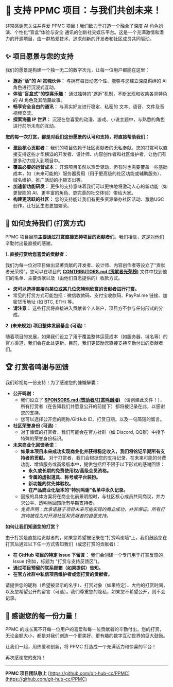 # 💖 支持 PPMC 项目：与我们共创未来！

非常感谢您关注并喜爱 PPMC 项目！我们致力于打造一个融合了深度 AI 角色扮演、个性化“盲盒”体验与安全  通讯的创新社交娱乐平台。这是一个充满激情和潜力的开源项目，由一群热爱技术、追求创新的开发者和社区成员共同驱动。

## ✨ 项目愿景与您的支持

我们的愿景是构建一个独一无二的数字次元，让每一位用户都能在这里：

*   **邂逅“活”的 AI 灵魂伙伴：** 与拥有每日动态个性、能够与您建立深度羁绊的 AI 角色进行沉浸式互动。
*   **体验“盲盒式”的惊喜乐趣：** 通过独特的“邂逅”机制，不断发现和收集各具特色的 AI 角色及其隐藏故事。
*   **畅享安全自由的通讯：** 与真实好友进行稳定、私密的  文本、语音、文件及音视频交流。
*   **探索海量 IP 世界：** 沉浸在您喜爱的动漫、游戏、小说主题中，与熟悉的角色进行前所未有的互动。

**您的每一次打赏，都是对我们这份愿景的认可和支持，将直接帮助我们：**

*   **激励核心贡献者：** 我们的项目依赖于社区贡献者的无私奉献。您的打赏可以直接支持这些才华横溢的开发者、设计师、内容创作者和社区维护者，让他们有更多动力投入到项目中。
*   **覆盖必要的运营成本：** 开源项目虽然以热爱驱动，但有时也需要覆盖一些基础成本，如（未来可能的）服务器费用（用于更高级的社区功能或辅助服务）、域名维护、推广活动的小额支出等。
*   **加速新功能研发：** 更多的支持意味着我们可以更快地将激动人心的新功能（如更智能的 AI、更丰富的角色、更完善的社交体验）带给大家。
*   **构建更活跃的社区：** 您的支持能让我们有更多资源举办社区活动、激励UGC创作，让社区生态更加繁荣。

## 🌟 如何支持我们 (打赏方式)

PPMC 项目目前**主要通过打赏直接支持项目的贡献者们**。我们相信，这是对他们辛勤付出最直接的感谢。

**1. 直接打赏给您喜爱的贡献者：**

我们为每一位对项目做出显著贡献的开发者、设计师、内容创作者等设立了“贡献者光荣榜”。您可以在项目的 [**CONTRIBUTORS.md (贡献者光荣榜)**](https://github.com/git-hub-cc/PPMC/blob/main/CONTRIBUTORS.md) 文件中找到他们的名单、主要贡献以及（由他们自愿提供的）收款方式。

*   **您可以选择直接向某位或某几位您特别欣赏的贡献者进行打赏。**
*   常见的打赏方式可能包括：微信收款码、支付宝收款码、PayPal.me 链接、加密货币地址 (如 BTC, ETH) 等。
*   **请注意：** 这些打赏将直接进入贡献者个人账户，项目方不参与任何形式的分成。

**2. (未来规划) 项目整体发展基金 (可选)：**

随着项目的发展，如果我们设立了用于覆盖整体运营成本（如服务器、域名等）的官方渠道，我们会在此处更新。目前，我们更鼓励您直接支持辛勤付出的贡献者们。

## 🏆 打赏者鸣谢与回馈

我们珍视每一份支持！为了感谢您的慷慨解囊：

*   **公开鸣谢：**
    *   我们设立了 [**SPONSORS.md (赞助者/打赏鸣谢墙)**](https://github.com/git-hub-cc/PPMC/blob/main/SPONSORS.md) （请创建此文件！），所有打赏者（在告知我们并愿意公开的前提下）都将被记录在此，以感谢您的支持。
    *   您可以选择公开您的昵称/GitHub ID、打赏日期，以及一句简短的留言。
*   **社区荣誉身份 (可选)：**
    *   对于慷慨的打赏者，我们可能会在官方社群（如 Discord, QQ群）中授予特殊的荣誉身份标识。
*   **未来商业化回馈承诺：**
    *   **如果本项目未来成功实现商业化并获得稳定收入，我们将铭记早期所有支持者的贡献。** 对于打赏者，我们会根据您的支持记录，在未来可能的付费功能、增值服务或高级版本中，提供包括但不限于以下形式的感谢回馈：
        *   **永久或长期的免费使用权/高级会员资格。**
        *   **专属的虚拟道具、称号或平台装扮。**
        *   **新功能的优先体验权。**
        *   **在产品商业化版本的“特别鸣谢”名单中永久记录。**
    *   回报的具体方案将在商业化前景明朗时，与社区核心成员共同商议，并力求公平、透明地回馈所有早期支持者。
    *   *免责声明：此承诺基于项目未来可能实现的商业成功，并非保证。所有打赏均被视为对开源社区和贡献者的自愿支持。*

**如何让我们知道您的打赏？**

由于打赏是直接给贡献者的，如果您希望被记录在“打赏鸣谢墙”上，我们鼓励您在打赏后通过以下任一方式告知我们（或您打赏的贡献者）：

*   **在 GitHub 项目的特定 Issue 下留言：** 我们会创建一个专门用于打赏反馈的 Issue (例如，标题为 "打赏与支持反馈区")。
*   **通过项目预留的联系邮箱（如果提供）告知。**
*   **在官方社群中私信项目维护者或您打赏的贡献者。**

请提供您的昵称（希望被显示的名字）、打赏对象（如果特定）、大约的打赏时间，以及您希望公开的留言（可选）。我们尊重您的隐私，如果您不希望公开，则不会记录。

## 💖 感谢您的每一份力量！

PPMC 的成长离不开每一位用户的喜爱和每一位贡献者的辛勤付出。您的打赏，无论金额大小，都是对我们创造一个更美好、更有趣的数字互动世界的巨大鼓励。

让我们一起，用热爱和创新，将 PPMC 打造成一个充满活力和惊喜的平台！

再次感谢您的支持！

---
**PPMC 项目团队敬上**
[https://github.com/git-hub-cc/PPMC](https://github.com/git-hub-cc/PPMC)